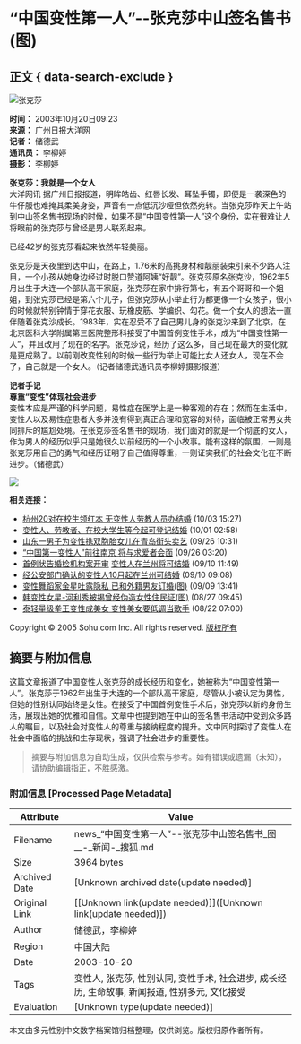 # “中国变性第一人”--张克莎中山签名售书(图)

## 正文 { data-search-exclude }


![张克莎](https://photo.sohu.com/59/37/Img214643759.jpg)

**时间：** 2003年10月20日09:23  
**来源：** 广州日报大洋网  
**记者：** 储德武  
**通讯员：** 李柳婷  
**摄影：** 李柳婷  

**张克莎：我就是一个女人**  
大洋网讯 据广州日报报道，明眸皓齿、红唇长发、耳坠手镯，即便是一袭深色的牛仔服也难掩其柔美身姿，声音有一点低沉沙哑但依然宛转。当张克莎昨天上午站到中山签名售书现场的时候，如果不是“中国变性第一人”这个身份，实在很难让人将眼前的张克莎与曾经是男人联系起来。

已经42岁的张克莎看起来依然年轻美丽。

张克莎是天夜里到达中山，在路上，1.76米的高挑身材和靓丽装束引来不少路人注目，一个小孩从她身边经过时脱口赞道阿姨“好靓”。张克莎原名张克沙，1962年5月出生于大连一个部队高干家庭，张克莎在家中排行第七，有五个哥哥和一个姐姐，到张克莎已经是第六个儿子，但张克莎从小举止行为都更像一个女孩子，很小的时候就特别钟情于穿花衣服、玩橡皮筋、学编织、勾花。做一个女人的想法一直伴随着张克沙成长。1983年，实在忍受不了自己男儿身的张克沙来到了北京，在北京医科大学附属第三医院整形科接受了中国首例变性手术，成为“中国变性第一人”，并且改用了现在的名字。张克莎说，经历了这么多，自己现在最大的变化就是更成熟了。以前刚改变性别的时候一些行为举止可能比女人还女人，现在不会了，自己就是一个女人。（记者储德武通讯员李柳婷摄影报道）  

**记者手记**  
**尊重“变性”体现社会进步**  
变性本应是严谨的科学问题，易性症在医学上是一种客观的存在；然而在生活中，变性人以及易性症患者大多并没有得到真正合理和宽容的对待，面临被正常男女共同排斥的尴尬处境。在张克莎签名售书的现场，我们面对的就是一个彻底的女人，作为男人的经历似乎只是她很久以前经历的一个小故事。能有这样的氛围，一则是张克莎用自己的勇气和经历证明了自己值得尊重，一则证实我们的社会文化在不断进步。（储德武）  

![](https://images.sohu.com/cs/sms/ad/wenzhangyetuiguang/050728/images/wl_mmssp_48.gif)

**相关连接：**
- [杭州20对在校生领红本 无变性人劳教人员办结婚](https://news.sohu.com/85/21/news214052185.shtml) (10/03 15:27)
- [变性人、劳教者、在校大学生等今起可登记结婚](https://news.sohu.com/55/65/news213966555.shtml) (10/01 02:58)
- [山东一男子为变性携双胞胎女儿在青岛街头卖艺](https://news.sohu.com/93/41/news213654193.shtml) (09/26 10:31)
- [“中国第一变性人”前往南京 将与求爱者会面](https://news.sohu.com/60/16/news213641660.shtml) (09/26 03:20)
- [首例状告婚检机构案开审](https://news.sohu.com/28/87/news213028728.shtml) [变性人在兰州将可结婚](https://news.sohu.com/17/28/news213032817.shtml) (09/10 11:49)
- [经公安部门确认的变性人10月起在兰州可结婚](https://news.sohu.com/17/28/news213032817.shtml) (09/10 09:08)
- [变性舞蹈家金星吐露隐私 已和外籍男友订婚(图)](https://yule.sohu.com/85/78/article213007885.shtml) (09/09 13:41)
- [韩变性女星-河利秀被揭曾经伪造女性住民证(图)](https://yule.sohu.com/00/60/article212526000.shtml) (08/27 09:45)
- [泰轻量级拳王变性成美女 变性美女要低调当歌手](https://news.sohu.com/77/44/news212364477.shtml) (08/22 07:00)

Copyright © 2005 Sohu.com Inc. All rights reserved. [版权所有](https://www.sohu.com/about/copyright.html)
<!-- tcd_original_link http://news.sohu.com/58/37/news214643758.shtml -->


## 摘要与附加信息

<!-- tcd_abstract -->
这篇文章报道了中国变性人张克莎的成长经历和变化，她被称为“中国变性第一人”。张克莎于1962年出生于大连的一个部队高干家庭，尽管从小被认定为男性，但她的性别认同始终是女性。在接受了中国首例变性手术后，张克莎以新的身份生活，展现出她的优雅和自信。文章中也提到她在中山的签名售书活动中受到众多路人的瞩目，以及社会对变性人的尊重与接纳程度的提升。文中同时探讨了变性人在社会中面临的挑战和生存现状，强调了社会进步的重要性。
<!-- tcd_abstract_end -->

> 摘要与附加信息为自动生成，仅供检索与参考。如有错误或遗漏（未知），请协助编辑指正，不胜感激。

### 附加信息 [Processed Page Metadata]

| Attribute       | Value                                  |
|-----------------|----------------------------------------|
| Filename        | news_“中国变性第一人”--张克莎中山签名售书_图__-_新闻-_搜狐.md                             |
| Size            | 3964 bytes                           |
| Archived Date   | [Unknown archived date(update needed)]                             |
| Original Link   | [[Unknown link(update needed)]]([Unknown link(update needed)])                       |
| Author          | 储德武，李柳婷                               |
| Region          | 中国大陆                               |
| Date            | 2003-10-20                                 |
| Tags            | 变性人, 张克莎, 性别认同, 变性手术, 社会进步, 成长经历, 生命故事, 新闻报道, 性别多元, 文化接受                                 |
| Evaluation            | [Unknown type(update needed)]                                 |
<!-- tcd_table_end -->

本文由多元性别中文数字档案馆归档整理，仅供浏览。版权归原作者所有。
